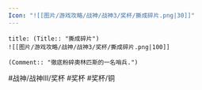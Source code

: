 ```yaml
---
Icon: "![[图片/游戏攻略/战神/战神3/奖杯/撕成碎片.png|30]]"
---
```

```ad-common-bronze-trophy
title: (Title:: "撕成碎片")
![[图片/游戏攻略/战神/战神3/奖杯/撕成碎片.png|100]]

(Comment:: "徹底粉碎奧林匹斯的一名哨兵.")
```

#战神/战神III/奖杯 #奖杯 #奖杯/铜
